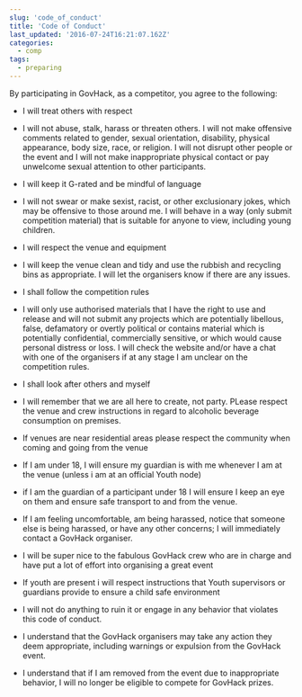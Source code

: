 ```yaml
---
slug: 'code_of_conduct'
title: 'Code of Conduct'
last_updated: '2016-07-24T16:21:07.162Z'
categories:
  - comp
tags:
  - preparing
---
```


By participating in GovHack, as a competitor, you agree to the following:

* I will treat others with respect

* I will not abuse, stalk, harass or threaten others. I will not make offensive comments related to gender, sexual orientation, disability, physical appearance, body size, race, or religion. I will not disrupt other people or the event and I will not make inappropriate physical contact or pay unwelcome sexual attention to other participants.

* I will keep it G-rated and be mindful of language

* I will not swear or make sexist, racist, or other exclusionary jokes, which may be offensive to those around me. I will behave in a way (only submit competition material) that is suitable for anyone to view, including young children.

* I will respect the venue and equipment

* I will keep the venue clean and tidy and use the rubbish and recycling bins as appropriate. I will let the organisers know if there are any issues.

* I shall follow the competition rules

* I will only use authorised materials that I have the right to use and release and will not submit any projects which are potentially libellous, false, defamatory or overtly political or contains material which is potentially confidential, commercially sensitive, or which would cause personal distress or loss. I will check the website and/or have a chat with one of the organisers if at any stage I am unclear on the competition rules.

* I shall look after others and myself

* I will remember that we are all here to create, not party.  PLease respect the venue and crew instructions in regard to alcoholic beverage consumption on premises.  

* If venues are near residential areas please respect the community when  coming and going from the venue

* If I am under 18, I will ensure my guardian is with me whenever I am at the venue (unless i am at an official Youth node)

* if I am the guardian of a participant under 18 I will ensure I keep an eye on them and ensure safe transport to and from the venue. 

* If I am feeling uncomfortable, am being harassed, notice that someone else is being harassed, or have any other concerns; I will immediately contact a GovHack organiser.

* I will be super nice to  the fabulous GovHack crew who are in charge and have put a lot of effort into organising a great event

* If youth are present i will respect instructions that Youth supervisors or guardians provide to ensure a child safe environment

* I will not do anything to ruin it or engage in any behavior that violates this code of conduct. 

* I understand that the GovHack organisers may take any action they deem appropriate, including warnings or expulsion from the GovHack event. 

* I understand that if I am removed from the event due to inappropriate behavior, I will no longer be eligible to compete for GovHack prizes.


